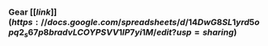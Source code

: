 ### **Gear** $[[link]](https://docs.google.com/spreadsheets/d/14DwG8SL1yrd5opq2_s67p8bradvLCOYPSVV1lP7yi1M/edit?usp=sharing)$